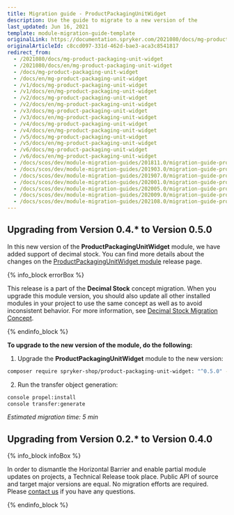 ```yaml
---
title: Migration guide - ProductPackagingUnitWidget
description: Use the guide to migrate to a new version of the
last_updated: Jun 16, 2021
template: module-migration-guide-template
originalLink: https://documentation.spryker.com/2021080/docs/mg-product-packaging-unit-widget
originalArticleId: c8ccd097-331d-462d-bae3-aca3c8541817
redirect_from:
  - /2021080/docs/mg-product-packaging-unit-widget
  - /2021080/docs/en/mg-product-packaging-unit-widget
  - /docs/mg-product-packaging-unit-widget
  - /docs/en/mg-product-packaging-unit-widget
  - /v1/docs/mg-product-packaging-unit-widget
  - /v1/docs/en/mg-product-packaging-unit-widget
  - /v2/docs/mg-product-packaging-unit-widget
  - /v2/docs/en/mg-product-packaging-unit-widget
  - /v3/docs/mg-product-packaging-unit-widget
  - /v3/docs/en/mg-product-packaging-unit-widget
  - /v4/docs/mg-product-packaging-unit-widget
  - /v4/docs/en/mg-product-packaging-unit-widget
  - /v5/docs/mg-product-packaging-unit-widget
  - /v5/docs/en/mg-product-packaging-unit-widget
  - /v6/docs/mg-product-packaging-unit-widget
  - /v6/docs/en/mg-product-packaging-unit-widget
  - /docs/scos/dev/module-migration-guides/201811.0/migration-guide-productpackagingunitwidget.html
  - /docs/scos/dev/module-migration-guides/201903.0/migration-guide-productpackagingunitwidget.html
  - /docs/scos/dev/module-migration-guides/201907.0/migration-guide-productpackagingunitwidget.html
  - /docs/scos/dev/module-migration-guides/202001.0/migration-guide-productpackagingunitwidget.html
  - /docs/scos/dev/module-migration-guides/202005.0/migration-guide-productpackagingunitwidget.html
  - /docs/scos/dev/module-migration-guides/202009.0/migration-guide-productpackagingunitwidget.html
  - /docs/scos/dev/module-migration-guides/202108.0/migration-guide-productpackagingunitwidget.html
---
```


## Upgrading from Version 0.4.* to Version 0.5.0

In this new version of the **ProductPackagingUnitWidget** module, we have added support of decimal stock. You can find more details about the changes on the [ProductPackagingUnitWidget module](https://github.com/spryker-shop/product-packaging-unit-widget/releases) release page.

{% info_block errorBox %}

This release is a part of the **Decimal Stock** concept migration. When you upgrade this module version, you should also update all other installed modules in your project to use the same concept as well as to avoid inconsistent behavior. For more information, see [Decimal Stock Migration Concept](/docs/scos/dev/migration-concepts/decimal-stock-migration-concept.html).

{% endinfo_block %}

**To upgrade to the new version of the module, do the following:**

1. Upgrade the **ProductPackagingUnitWidget** module to the new version:

```bash
composer require spryker-shop/product-packaging-unit-widget: "^0.5.0" --update-with-dependencies
```
2. Run the transfer object generation:

```bash
console propel:install
console transfer:generate
```

*Estimated migration time: 5 min*

## Upgrading from Version 0.2.* to Version 0.4.0

{% info_block infoBox %}

In order to dismantle the Horizontal Barrier and enable partial module updates on projects, a Technical Release took place. Public API of source and target major versions are equal. No migration efforts are required. Please [contact us](https://spryker.com/en/support/) if you have any questions.

{% endinfo_block %}
